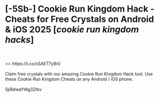 # [-5Sb-] Cookie Run Kingdom Hack - Cheats for Free Crystals on Android & iOS 2025 [*cookie run kingdom hacks*]
<br>
<br> >> https://t.co/xSAET7y8r0

<br>
<br>Claim free crystals with our amazing Cookie Run Kingdom Hack tool. Use these Cookie Run Kingdom Cheats on any Android / iOS phone.
<br>
<br>SjiRdwaYWg3Ztkv

